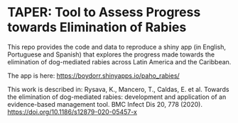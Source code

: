 # TAPER: Tool to Assess Progress towards Elimination of Rabies

This repo provides the code and data to reproduce a shiny app (in English, Portuguese and Spanish) that explores the progress made towards the elimination of dog-mediated rabies across Latin America and the Caribbean. 

The app is here: https://boydorr.shinyapps.io/paho_rabies/

This work is described in: Rysava, K., Mancero, T., Caldas, E. et al. Towards the elimination of dog-mediated rabies: development and application of an evidence-based management tool. BMC Infect Dis 20, 778 (2020). https://doi.org/10.1186/s12879-020-05457-x

